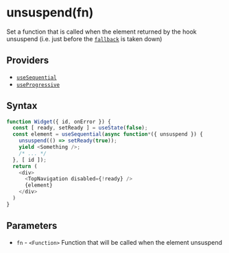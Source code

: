 # unsuspend(fn)

Set a function that is called when the element returned by the hook unsuspend (i.e. just before the
  [`fallback`](./fallback.md#readme) is taken down)

## Providers

* [`useSequential`](useSequential.md#readme)
* [`useProgressive`](useProgressive.md#readme)

## Syntax

```js
function Widget({ id, onError }) {
  const [ ready, setReady ] = useState(false);
  const element = useSequential(async function*({ unsuspend }) {
    unsuspend(() => setReady(true));
    yield <Something />;
    /* ... */
  }, [ id ]);
  return (
    <div>
      <TopNavigation disabled={!ready} />
      {element}
    </div>
  )
}
```

## Parameters

* `fn` - `<Function>` Function that will be called when the element unsuspend
